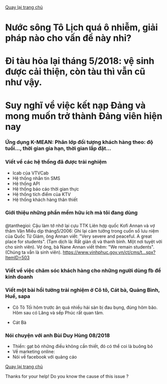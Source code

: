 [Quay lại trang chủ](https://phamkhactuy.github.io/tuypk.github.io/index.html)

# Nước sông Tô Lịch quá ô nhiễm, giải pháp nào cho vấn đề này nhỉ?

# Đi tàu hỏa lại tháng 5/2018: vệ sinh được cải thiện, còn tàu thì vẫn cũ như vậy.

# Suy nghĩ về việc kết nạp Đảng và mong muốn trở thành Đảng viên hiện nay


### Ứng dụng K-MEAN: Phân lớp đối tượng khách hàng theo: độ tuổi..., thời gian gia hạn, thời gian lắp đặt...

### Viết về các hệ thống đã được trải nghiệm
- Icab của VTVCab
- Hệ thống nhắn tin SMS
- Hệ thống API
- Hệ thống báo cáo thời gian thực
- Hệ thống tích điểm của KTV
- Hệ thống khách hàng thân thiết
### Giới thiệu những phần mềm hữu ích mà tôi đang dùng

###
@tanthegioi: Cậu làm tớ nhớ lại cựu TTK Liên hợp quốc Kofi Annan và vợ thăm Văn Miếu dịp tháng5/2006: Ghi lại cảm tưởng trong cuốn sổ lưu niệm của Quốc Tử Giám, ông Annan viết: "Very severe and peaceful. A great place for students". (Tạm dịch là: Rất giản dị và thanh bình. Một nơi tuyệt vời cho sinh viên). Vợ ông, bà Nane Annan viết thêm: "We remain students". (Chúng ta vẫn là sinh viên).
https://www.vinhphuc.gov.vn/ct/cms/t...spx?ItemID=503
### Viết về việc chăm sóc khách hàng cho những người dùng fb để kinh doanh

### Viết một bài hồi tưởng trải nghiệm ở Cô tô, Cát bà, Quảng Bình, Huế, sapa
- Cô Tô
Tối hôm trước ăn quá nhiều hải sản bị đau bụng, đúng hôm bão. Hôm sau có Lăng và sếp Phúc rất quan tâm.

- Cát Bà


### Nói chuyện với anh Bùi Duy Hùng 08/2018
- Thiền: gạt bỏ những điều không cần thiết, đó có thể coi là buông bỏ
- Về marketing online: 
- Nói về facebook với quảng cáo


[Quay lại trang chủ](https://phamkhactuy.github.io/tuypk.github.io/index.html)

Thanks for your help!
Do you know the cause of  this issue ?
